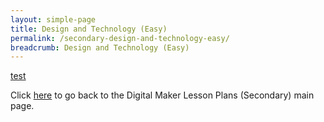 ```yaml
---
layout: simple-page
title: Design and Technology (Easy)
permalink: /secondary-design-and-technology-easy/
breadcrumb: Design and Technology (Easy)
---
```


[test](/placeholder-secondary-design-and-technology-easy/)

Click [here](/in-schools/digital-maker/lesson-ideas-secondary/) to go back to the Digital Maker Lesson Plans (Secondary) main page.

